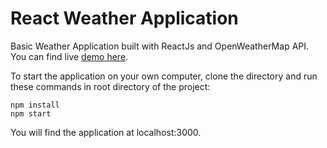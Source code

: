 # React Weather Application

Basic Weather Application built with ReactJs and OpenWeatherMap API. You can find live [demo here](http://react-weather0.herokuapp.com).

To start the application on your own computer, clone the directory and run these commands in root directory of the project:
```
npm install
npm start
```

You will find the application at localhost:3000.

